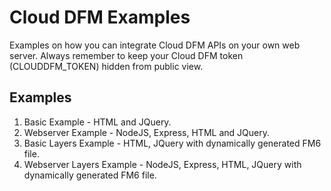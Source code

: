 # Cloud DFM Examples
Examples on how you can integrate Cloud DFM APIs on your own web server.  Always remember to keep your Cloud DFM token (CLOUDDFM_TOKEN) hidden from public view.

## Examples
1. Basic Example - HTML and JQuery.
1. Webserver Example - NodeJS, Express, HTML and JQuery.
1. Basic Layers Example - HTML, JQuery with dynamically generated FM6 file.
1. Webserver Layers Example - NodeJS, Express, HTML, JQuery with dynamically generated FM6 file.
